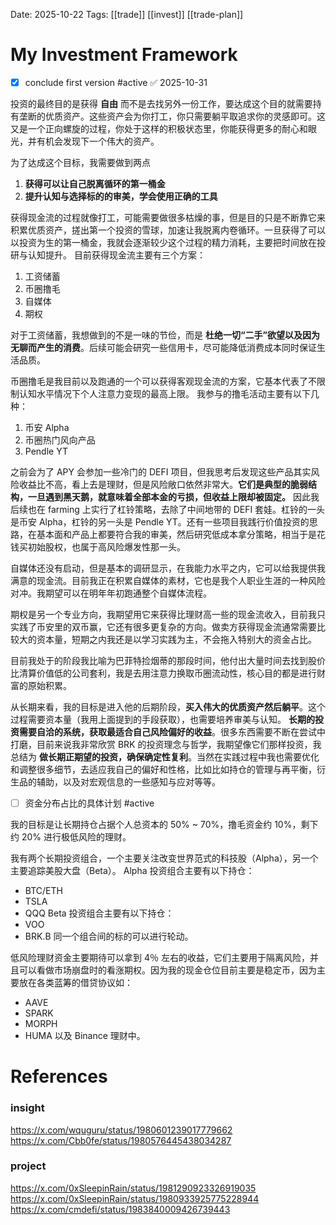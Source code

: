 Date: 2025-10-22
Tags: [[trade]] [[invest]] [[trade-plan]]
# My Investment Framework

- [x] conclude first version #active ✅ 2025-10-31

投资的最终目的是获得 **自由** 而不是去找另外一份工作，要达成这个目的就需要持有垄断的优质资产。这些资产会为你打工，你只需要躺平取追求你的灵感即可。这又是一个正向螺旋的过程，你处于这样的积极状态里，你能获得更多的耐心和眼光，并有机会发现下一个伟大的资产。

为了达成这个目标，我需要做到两点
1. **获得可以让自己脱离循环的第一桶金**
2. **提升认知与选择标的的审美，学会使用正确的工具**

获得现金流的过程就像打工，可能需要做很多枯燥的事，但是目的只是不断靠它来积累优质资产，搓出第一个投资的雪球，加速让我脱离内卷循环。一旦获得了可以以投资为生的第一桶金，我就会逐渐较少这个过程的精力消耗，主要把时间放在投研与认知提升。
目前获得现金流主要有三个方案：
1. 工资储蓄
2. 币圈撸毛
3. 自媒体
4. 期权

对于工资储蓄，我想做到的不是一味的节俭，而是 **杜绝一切“二手”欲望以及因为无聊而产生的消费**。后续可能会研究一些信用卡，尽可能降低消费成本同时保证生活品质。

币圈撸毛是我目前以及跑通的一个可以获得客观现金流的方案，它基本代表了不限制认知水平情况下个人注意力变现的最高上限。
我参与的撸毛活动主要有以下几种：
1. 币安 Alpha
2. 币圈热门风向产品
3. Pendle YT

之前会为了 APY 会参加一些冷门的 DEFI 项目，但我思考后发现这些产品其实风险收益比不高，看上去是理财，但是风险敞口依然非常大。**它们是典型的脆弱结构，一旦遇到黑天鹅，就意味着全部本金的亏损，但收益上限却被固定。**
因此我后续也在 farming 上实行了杠铃策略，去除了中间地带的 DEFI 套娃。杠铃的一头是币安 Alpha，杠铃的另一头是 Pendle YT。还有一些项目我践行价值投资的思路，在基本面和产品上都要符合我的审美，然后研究低成本拿分策略，相当于是花钱买初始股权，也属于高风险爆发性那一头。

自媒体还没有启动，但是基本的调研显示，在我能力水平之内，它可以给我提供我满意的现金流。目前我正在积累自媒体的素材，它也是我个人职业生涯的一种风险对冲。我期望可以在明年年初跑通整个自媒体流程。

期权是另一个专业方向，我期望用它来获得比理财高一些的现金流收入，目前我只实践了币安里的双币赢，它还有很多更复杂的方向。做卖方获得现金流通常需要比较大的资本量，短期之内我还是以学习实践为主，不会拖入特别大的资金占比。

目前我处于的阶段我比喻为巴菲特捡烟蒂的那段时间，他付出大量时间去找到股价比清算价值低的公司套利，我是去用注意力换取币圈流动性，核心目的都是进行财富的原始积累。

从长期来看，我的目标是进入他的后期阶段，**买入伟大的优质资产然后躺平**。这个过程需要资本量（我用上面提到的手段获取），也需要培养审美与认知。
**长期的投资需要自洽的系统，获取最适合自己风险偏好的收益**。很多东西需要不断在尝试中打磨，目前来说我非常欣赏 BRK 的投资理念与哲学，我期望像它们那样投资，我总结为 **做长期正期望的投资，确保确定性复利**。当然在实践过程中我也需要优化和调整很多细节，去适应我自己的偏好和性格，比如比如持仓的管理与再平衡，衍生品的辅助，以及对宏观信息的一些感知与应对等等。

- [ ] 资金分布占比的具体计划 #active 

我的目标是让长期持仓占据个人总资本的 50% ~ 70%，撸毛资金约 10%，剩下约 20% 进行极低风险的理财。

我有两个长期投资组合，一个主要关注改变世界范式的科技股（Alpha），另一个主要追踪美股大盘（Beta）。
Alpha 投资组合主要有以下持仓：
- BTC/ETH
- TSLA
- QQQ
Beta 投资组合主要有以下持仓：
- VOO
- BRK.B
同一个组合间的标的可以进行轮动。

低风险理财资金主要期待可以拿到 4％ 左右的收益，它们主要用于隔离风险，并且可以看做市场崩盘时的看涨期权。因为我的现金仓位目前主要是稳定币，因为主要放在各类蓝筹的借贷协议如：
- AAVE
- SPARK
- MORPH
- HUMA
以及 Binance 理财中。






# References
### insight
https://x.com/wquguru/status/1980601239017779662
https://x.com/Cbb0fe/status/1980576445438034287

### project
https://x.com/0xSleepinRain/status/1981290923326919035
https://x.com/0xSleepinRain/status/1980933925775228944
https://x.com/cmdefi/status/1983840009426739443